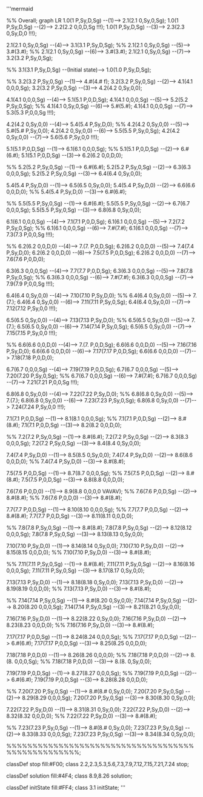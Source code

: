'''mermaid

%% Overall;
graph LR
  1.0(1 P,Sy,D,Sg) --(1)--> 2.1(2.1 0,Sy,0,Sg);
  1.0(1 P,Sy,D,Sg) --(2)--> 2.2(2.2 0,0,D,Sg !!!);
  1.0(1 P,Sy,D,Sg) --(3)--> 2.3(2.3 0,Sy,D,0 !!!);
  
  2.1(2.1 0,Sy,0,Sg) --(4)--> 3.1(3.1 P,Sy,D,Sg);
  %% 2.1(2.1 0,Sy,0,Sg) --(5)--> 3.#(3.#);
  %% 2.1(2.1 0,Sy,0,Sg) --(6)--> 3.#(3.#);
  2.1(2.1 0,Sy,0,Sg) --(7)--> 3.2(3.2 P,Sy,0,Sg);
  
  %% 3.1(3.1 P,Sy,D,Sg) --(Initial state)--> 1.0(1.0 P,Sy,D,Sg);
  
  %% 3.2(3.2 P,Sy,0,Sg) --(1)--> 4.#(4.# f);
  3.2(3.2 P,Sy,0,Sg) --(2)--> 4.1(4.1 0,0,0,Sg);
  3.2(3.2 P,Sy,0,Sg) --(3)--> 4.2(4.2 0,Sy,0,0);
  
  4.1(4.1 0,0,0,Sg) --(4)--> 5.1(5.1 P,0,D,Sg);
  4.1(4.1 0,0,0,Sg) --(5)--> 5.2(5.2 P,Sy,0,Sg);
  %% 4.1(4.1 0,Sy,0,Sg) --(6)--> 5.#(5.#);
  4.1(4.1 0,0,0,Sg) --(7)--> 5.3(5.3 P,0,0,Sg !!!);
  
  4.2(4.2 0,Sy,0,0) --(4)--> 5.4(5.4 P,Sy,D,0);
  %% 4.2(4.2 0,Sy,0,0) --(5)--> 5.#(5.# P,Sy,0,0);
  4.2(4.2 0,Sy,0,0) --(6)--> 5.5(5.5 P,Sy,0,Sg);
  4.2(4.2 0,Sy,0,0) --(7)--> 5.6(5.6 P,Sy,0,0 !!!);
  
  5.1(5.1 P,0,D,Sg) --(1)--> 6.1(6.1 0,0,0,Sg);
  %% 5.1(5.1 P,0,D,Sg) --(2)--> 6.#(6.#);
  5.1(5.1 P,0,D,Sg) --(3)--> 6.2(6.2 0,0,D,0);
  
  %% 5.2(5.2 P,Sy,0,Sg) --(1)--> 6.#(6.#);
  5.2(5.2 P,Sy,0,Sg) --(2)--> 6.3(6.3 0,0,0,Sg);
  5.2(5.2 P,Sy,0,Sg) --(3)--> 6.4(6.4 0,Sy,0,0);
  
  5.4(5.4 P,Sy,D,0) --(1)--> 6.5(6.5 0,Sy,0,0);
  5.4(5.4 P,Sy,D,0) --(2)--> 6.6(6.6 0,0,D,0);
  %% 5.4(5.4 P,Sy,D,0) --(3)--> 6.#(6.#);
  
  %% 5.5(5.5 P,Sy,0,Sg) --(1)--> 6.#(6.#);
  5.5(5.5 P,Sy,0,Sg) --(2)--> 6.7(6.7 0,0,0,Sg);
  5.5(5.5 P,Sy,0,Sg) --(3)--> 6.8(6.8 0,Sy,0,0);
  
  6.1(6.1 0,0,0,Sg) --(4)--> 7.1(7.1 P,0,D,Sg);
  6.1(6.1 0,0,0,Sg) --(5)--> 7.2(7.2 P,Sy,0,Sg);
  %% 6.1(6.1 0,0,0,Sg) --(6)--> 7.#(7.#);
  6.1(6.1 0,0,0,Sg) --(7)--> 7.3(7.3 P,0,0,Sg !!!);
  
  %% 6.2(6.2 0,0,D,0) --(4)--> 7.(7. P,0,D,Sg);
  6.2(6.2 0,0,D,0) --(5)--> 7.4(7.4 P,Sy,D,0);
  6.2(6.2 0,0,D,0) --(6)--> 7.5(7.5 P,0,D,Sg);
  6.2(6.2 0,0,D,0) --(7)--> 7.6(7.6 P,0,D,0);
  
  6.3(6.3 0,0,0,Sg) --(4)--> 7.7(7.7 P,0,D,Sg);
  6.3(6.3 0,0,0,Sg) --(5)--> 7.8(7.8 P,Sy,0,Sg);
  %% 6.3(6.3 0,0,0,Sg) --(6)--> 7.#(7.#);
  6.3(6.3 0,0,0,Sg) --(7)--> 7.9(7.9 P,0,0,Sg !!!);
  
  6.4(6.4 0,Sy,0,0) --(4)--> 7.10(7.10 P,Sy,D,0);
  %% 6.4(6.4 0,Sy,0,0) --(5)--> 7.(7.);
  6.4(6.4 0,Sy,0,0) --(6)--> 7.11(7.11 P,Sy,0,Sg);
  6.4(6.4 0,Sy,0,0) --(7)--> 7.12(7.12 P,Sy,0,0 !!!);
  
  6.5(6.5 0,Sy,0,0) --(4)--> 7.13(7.13 P,Sy,D,0);
  %% 6.5(6.5 0,Sy,0,0) --(5)--> 7.(7.);
  6.5(6.5 0,Sy,0,0) --(6)--> 7.14(7.14 P,Sy,0,Sg);
  6.5(6.5 0,Sy,0,0) --(7)--> 7.15(7.15 P,Sy,0,0 !!!);
  
  %% 6.6(6.6 0,0,D,0) --(4)--> 7.(7. P,0,D,Sg);
  6.6(6.6 0,0,D,0) --(5)--> 7.16(7.16 P,Sy,D,0);
  6.6(6.6 0,0,D,0) --(6)--> 7.17(7.17 P,0,D,Sg);
  6.6(6.6 0,0,D,0) --(7)--> 7.18(7.18 P,0,D,0);
  
  6.7(6.7 0,0,0,Sg) --(4)--> 7.19(7.19 P,0,D,Sg);
  6.7(6.7 0,0,0,Sg) --(5)--> 7.20(7.20 P,Sy,0,Sg);
  %% 6.7(6.7 0,0,0,Sg) --(6)--> 7.#(7.#);
  6.7(6.7 0,0,0,Sg) --(7)--> 7.21(7.21 P,0,0,Sg !!!);
  
  6.8(6.8 0,Sy,0,0) --(4)--> 7.22(7.22 P,Sy,D,0);
  %% 6.8(6.8 0,Sy,0,0) --(5)--> 7.(7.);
  6.8(6.8 0,Sy,0,0) --(6)--> 7.23(7.23 P,Sy,0,Sg);
  6.8(6.8 0,Sy,0,0) --(7)--> 7.24(7.24 P,Sy,0,0 !!!);
  
  7.1(7.1 P,0,D,Sg) --(1)--> 8.1(8.1 0,0,0,Sg);
  %% 7.1(7.1 P,0,D,Sg) --(2)--> 8.#(8.#);
  7.1(7.1 P,0,D,Sg) --(3)--> 8.2(8.2 0,0,D,0);
  
  %% 7.2(7.2 P,Sy,0,Sg) --(1)--> 8.#(6.#);
  7.2(7.2 P,Sy,0,Sg) --(2)--> 8.3(8.3 0,0,0,Sg);
  7.2(7.2 P,Sy,0,Sg) --(3)--> 8.4(8.4 0,Sy,0,0);
  
  7.4(7.4 P,Sy,D,0) --(1)--> 8.5(8.5 0,Sy,0,0);
  7.4(7.4 P,Sy,D,0) --(2)--> 8.6(8.6 0,0,D,0);
  %% 7.4(7.4 P,Sy,D,0) --(3)--> 8.#(8.#);
  
  7.5(7.5 P,0,D,Sg) --(1)--> 8.7(8.7 0,0,0,Sg);
  %% 7.5(7.5 P,0,D,Sg) --(2)--> 8.#(8.#);
  7.5(7.5 P,0,D,Sg) --(3)--> 8.8(8.8 0,0,D,0);
  
  7.6(7.6 P,0,D,0) --(1)--> 8.9(8.8 0,0,0,0 VAVAV);
  %% 7.6(7.6 P,0,D,Sg) --(2)--> 8.#(8.#);
  %% 7.6(7.6 P,0,D,0) --(3)--> 8.#(8.#);
  
  7.7(7.7 P,0,D,Sg) --(1)--> 8.10(8.10 0,0,0,Sg);
  %% 7.7(7.7 P,0,D,Sg) --(2)--> 8.#(8.#);
  7.7(7.7 P,0,D,Sg) --(3)--> 8.11(8.11 0,0,D,0);
  
  %% 7.8(7.8 P,Sy,0,Sg) --(1)--> 8.#(8.#);
  7.8(7.8 P,Sy,0,Sg) --(2)--> 8.12(8.12 0,0,0,Sg);
  7.8(7.8 P,Sy,0,Sg) --(3)--> 8.13(8.13 0,Sy,0,0);
  
  7.10(7.10 P,Sy,D,0) --(1)--> 8.14(8.14 0,Sy,0,0);
  7.10(7.10 P,Sy,D,0) --(2)--> 8.15(8.15 0,0,D,0);
  %% 7.10(7.10 P,Sy,D,0) --(3)--> 8.#(8.#);
  
  %% 7.11(7.11 P,Sy,0,Sg) --(1)--> 8.#(8.#);
  7.11(7.11 P,Sy,0,Sg) --(2)--> 8.16(8.16 0,0,0,Sg);
  7.11(7.11 P,Sy,0,Sg) --(3)--> 8.17(8.17 0,Sy,0,0);
  
  7.13(7.13 P,Sy,D,0) --(1)--> 8.18(8.18 0,Sy,0,0);
  7.13(7.13 P,Sy,D,0) --(2)--> 8.19(8.19 0,0,D,0);
  %% 7.13(7.13 P,Sy,D,0) --(3)--> 8.#(8.#);
  
  %% 7.14(7.14 P,Sy,0,Sg) --(1)--> 8.#(8.20 0,Sy,0,0);
  7.14(7.14 P,Sy,0,Sg) --(2)--> 8.20(8.20 0,0,0,Sg);
  7.14(7.14 P,Sy,0,Sg) --(3)--> 8.21(8.21 0,Sy,0,0);
  
  7.16(7.16 P,Sy,D,0) --(1)--> 8.22(8.22 0,Sy,0,0);
  7.16(7.16 P,Sy,D,0) --(2)--> 8.23(8.23 0,0,D,0);
  %% 7.16(7.16 P,Sy,D,0) --(3)--> 8.#(8.#);
  
  7.17(7.17 P,0,D,Sg) --(1)--> 8.24(8.24 0,0,0,Sg);
  %% 7.17(7.17 P,0,D,Sg) --(2)--> 6.#(6.#);
  7.17(7.17 P,0,D,Sg) --(3)--> 8.25(8.25 0,0,D,0);
  
  7.18(7.18 P,0,D,0) --(1)--> 8.26(8.26 0,0,0,0);
  %% 7.18(7.18 P,0,D,0) --(2)--> 8.(8. 0,0,0,Sg);
  %% 7.18(7.18 P,0,D,0) --(3)--> 8.(8. 0,Sy,0,0);
  
  7.19(7.19 P,0,D,Sg) --(1)--> 8.27(8.27 0,0,0,Sg);
  %% 7.19(7.19 P,0,D,Sg) --(2)--> 6.#(6.#);
  7.19(7.19 P,0,D,Sg) --(3)--> 8.28(8.28 0,0,D,0);
  
  %% 7.20(7.20 P,Sy,0,Sg) --(1)--> 8.#(8.# 0,Sy,0,0);
  7.20(7.20 P,Sy,0,Sg) --(2)--> 8.29(8.29 0,0,0,Sg);
  7.20(7.20 P,Sy,0,Sg) --(3)--> 8.30(8.30 0,Sy,0,0);
  
  7.22(7.22 P,Sy,D,0) --(1)--> 8.31(8.31 0,Sy,0,0);
  7.22(7.22 P,Sy,D,0) --(2)--> 8.32(8.32 0,0,D,0);
  %% 7.22(7.22 P,Sy,D,0) --(3)--> 8.#(8.#);
  
  %% 7.23(7.23 P,Sy,0,Sg) --(1)--> 8.#(8.# 0,Sy,0,0);
  7.23(7.23 P,Sy,0,Sg) --(2)--> 8.33(8.33 0,0,0,Sg);
  7.23(7.23 P,Sy,0,Sg) --(3)--> 8.34(8.34 0,Sy,0,0);
  
  %%%%%%%%%%%%%%%%%%%%%%%%%%%%%%%%%%%%%%%%%%%%%%%%%%;
  
  classDef stop fill:#F00;
  class 2.2,2.3,5.3,5.6,7.3,7.9,7.12,7.15,7.21,7.24 stop;

  classDef solution fill:#4F4;
  class 8.9,8.26 solution;
  
  classDef initState fill:#FF4;
  class 3.1 initState;
'''
